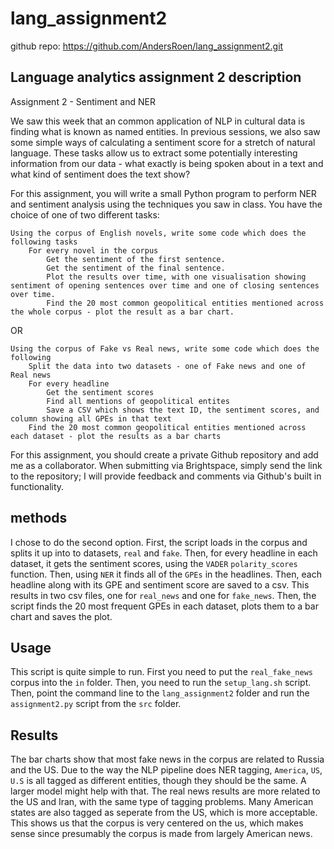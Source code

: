# lang_assignment2

github repo: https://github.com/AndersRoen/lang_assignment2.git

## Language analytics assignment 2 description
Assignment 2 - Sentiment and NER

We saw this week that an common application of NLP in cultural data is finding what is known as named entities. In previous sessions, we also saw some simple ways of calculating a sentiment score for a stretch of natural language. These tasks allow us to extract some potentially interesting information from our data - what exactly is being spoken about in a text and what kind of sentiment does the text show?

For this assignment, you will write a small Python program to perform NER and sentiment analysis using the techniques you saw in class. You have the choice of one of two different tasks:

    Using the corpus of English novels, write some code which does the following tasks
        For every novel in the corpus
            Get the sentiment of the first sentence.
            Get the sentiment of the final sentence.
            Plot the results over time, with one visualisation showing sentiment of opening sentences over time and one of closing sentences over time.
            Find the 20 most common geopolitical entities mentioned across the whole corpus - plot the result as a bar chart.

OR

    Using the corpus of Fake vs Real news, write some code which does the following
        Split the data into two datasets - one of Fake news and one of Real news
        For every headline
            Get the sentiment scores
            Find all mentions of geopolitical entites
            Save a CSV which shows the text ID, the sentiment scores, and column showing all GPEs in that text
        Find the 20 most common geopolitical entities mentioned across each dataset - plot the results as a bar charts

For this assignment, you should create a private Github repository and add me as a collaborator. When submitting via Brightspace, simply send the link to the repository; I will provide feedback and comments via Github's built in functionality.

## methods
I chose to do the second option.
First, the script loads in the corpus and splits it up into to datasets, ```real``` and ```fake```. Then, for every headline in each dataset, it gets the sentiment scores, using the ```VADER``` ```polarity_scores``` function. Then, using ```NER``` it finds all of the ```GPEs``` in the headlines. Then, each headline along with its GPE and sentiment score are saved to a csv. This results in two csv files, one for ```real_news``` and one for ```fake_news```.
Then, the script finds the 20 most frequent GPEs in each dataset, plots them to a bar chart and saves the plot.

## Usage
This script is quite simple to run. First you need to put the ```real_fake_news``` corpus into the ```in``` folder. Then, you need to run the ```setup_lang.sh``` script. Then, point the command line to the ```lang_assignment2``` folder and run the ```assignment2.py``` script from the ```src``` folder.

## Results
The bar charts show that most fake news in the corpus are related to Russia and the US. Due to the way the NLP pipeline does NER tagging, ```America```, ```US```, ```U.S``` is all tagged as different entities, though they should be the same. A larger model might help with that. The real news results are more related to the US and Iran, with the same type of tagging problems. Many American states are also tagged as seperate from the US, which is more acceptable. This shows us that the corpus is very centered on the us, which makes sense since presumably the corpus is made from largely American news. 
